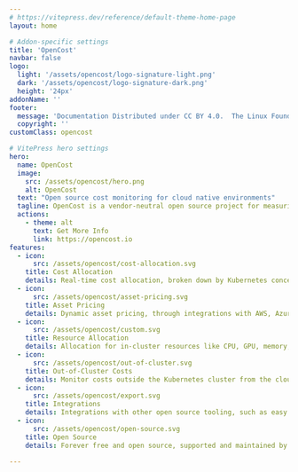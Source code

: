 ```yaml
---
# https://vitepress.dev/reference/default-theme-home-page
layout: home

# Addon-specific settings
title: 'OpenCost'
navbar: false
logo:
  light: '/assets/opencost/logo-signature-light.png'
  dark: '/assets/opencost/logo-signature-dark.png'
  height: '24px'
addonName: ''
footer:
  message: 'Documentation Distributed under CC BY 4.0.  The Linux Foundation® (TLF) has registered trademarks and uses trademarks. For a list of TLF trademarks, see: Trademark Usage.'
  copyright: ''
customClass: opencost

# VitePress hero settings
hero:
  name: OpenCost
  image:
    src: /assets/opencost/hero.png
    alt: OpenCost
  text: "Open source cost monitoring for cloud native environments"
  tagline: OpenCost is a vendor-neutral open source project for measuring and allocating cloud infrastructure and container costs in real time. Built by Kubernetes experts and supported by Kubernetes practitioners, OpenCost shines a light into the black box of Kubernetes spend.
  actions:
    - theme: alt
      text: Get More Info
      link: https://opencost.io
features:
  - icon: 
      src: /assets/opencost/cost-allocation.svg
    title: Cost Allocation
    details: Real-time cost allocation, broken down by Kubernetes concepts to the container level
  - icon: 
      src: /assets/opencost/asset-pricing.svg
    title: Asset Pricing
    details: Dynamic asset pricing, through integrations with AWS, Azure, and GCP billing APIs as well as support for on-prem Kubernetes clusters using custom pricing
  - icon: 
      src: /assets/opencost/custom.svg
    title: Resource Allocation
    details: Allocation for in-cluster resources like CPU, GPU, memory, load balancers and persistent volumes
  - icon: 
      src: /assets/opencost/out-of-cluster.svg
    title: Out-of-Cluster Costs
    details: Monitor costs outside the Kubernetes cluster from the cloud provider, resource like object storage, databases and other managed services
  - icon: 
      src: /assets/opencost/export.svg
    title: Integrations
    details: Integrations with other open source tooling, such as easy pricing data exports to Prometheus
  - icon: 
      src: /assets/opencost/open-source.svg
    title: Open Source
    details: Forever free and open source, supported and maintained by experts

---
```


<style module>
  body.opencost {
:root {
    --vp-home-hero-name-color: rgb(85, 181, 85);
  }
}
</style>

